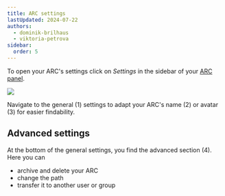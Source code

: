 ```yaml
---
title: ARC settings
lastUpdated: 2024-07-22
authors:
  - dominik-brilhaus
  - viktoria-petrova
sidebar:
  order: 5
---
```


To open your ARC's settings click on *Settings* in the sidebar of your [ARC panel](/datahub/datahub-arc-panel).

![](@images/datahub/datahub-arc-settings.drawio.png)

Navigate to the general (1) settings to adapt your ARC's name (2) or avatar (3) for easier findability. 

## Advanced settings

At the bottom of the general settings, you find the advanced section (4).
Here you can

- archive and delete your ARC
- change the path
- transfer it to another user or group
